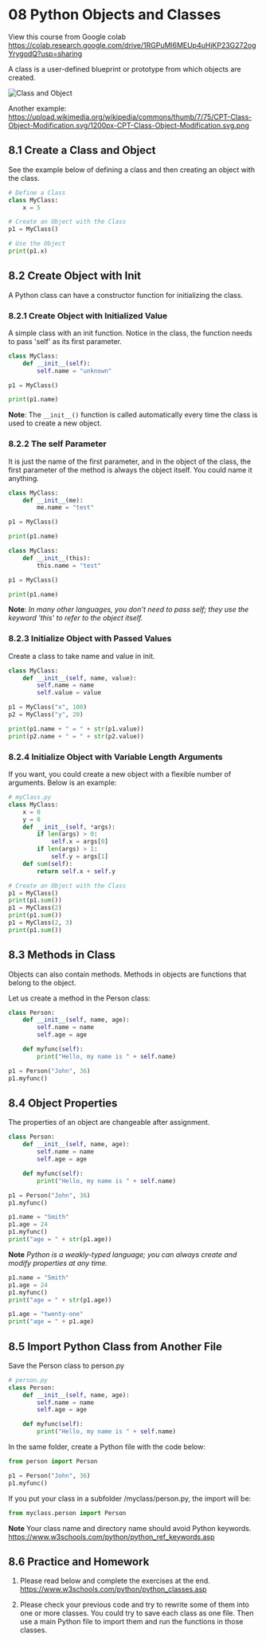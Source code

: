 # 08 Python Objects and Classes

View this course from Google colab <https://colab.research.google.com/drive/1RGPuMl6MEUp4uHjKP23G272ogYrygodQ?usp=sharing>

A class is a user-defined blueprint or prototype from which objects are created.

![Class and Object](./Class-cookieCutter.jpg)

Another example: <https://upload.wikimedia.org/wikipedia/commons/thumb/7/75/CPT-Class-Object-Modification.svg/1200px-CPT-Class-Object-Modification.svg.png>

## 8.1 Create a Class and Object

See the example below of defining a class and then creating an object with the class.

```python
# Define a Class
class MyClass:
    x = 5

# Create an Object with the Class
p1 = MyClass()

# Use the Object
print(p1.x)
```

## 8.2 Create Object with Init

A Python class can have a constructor function for initializing the class.

### 8.2.1 Create Object with Initialized Value

A simple class with an init function.
Notice in the class, the function needs to pass 'self' as its first parameter.

```python
class MyClass:
    def __init__(self):
        self.name = "unknown"

p1 = MyClass()

print(p1.name)
```

**Note**: The `__init__()` function is called automatically every time the class is used to create a new object.

### 8.2.2 The self Parameter

It is just the name of the first parameter, and in the object of the class, the first parameter of the method is always the object itself. You could name it anything.

```python
class MyClass:
    def __init__(me):
        me.name = "test"

p1 = MyClass()

print(p1.name)
```

```python
class MyClass:
    def __init__(this):
        this.name = "test"

p1 = MyClass()

print(p1.name)
```

**Note**:
_In many other languages, you don't need to pass self; they use the keyword 'this' to refer to the object itself._

### 8.2.3 Initialize Object with Passed Values

Create a class to take name and value in init.

```python
class MyClass:
    def __init__(self, name, value):
        self.name = name
        self.value = value

p1 = MyClass("x", 100)
p2 = MyClass("y", 20)

print(p1.name + " = " + str(p1.value))
print(p2.name + " = " + str(p2.value))
```

### 8.2.4 Initialize Object with Variable Length Arguments

If you want, you could create a new object with a flexible number of arguments. Below is an example:

```python
# myClass.py
class MyClass:
    x = 0
    y = 0
    def __init__(self, *args):
        if len(args) > 0:
            self.x = args[0]
        if len(args) > 1:
            self.y = args[1]
    def sum(self):
        return self.x + self.y

# Create an Object with the Class
p1 = MyClass()
print(p1.sum())
p1 = MyClass(2)
print(p1.sum())
p1 = MyClass(2, 3)
print(p1.sum())
```

## 8.3 Methods in Class

Objects can also contain methods. Methods in objects are functions that belong to the object.

Let us create a method in the Person class:

```python
class Person:
    def __init__(self, name, age):
        self.name = name
        self.age = age

    def myfunc(self):
        print("Hello, my name is " + self.name)

p1 = Person("John", 36)
p1.myfunc()
```

## 8.4 Object Properties

The properties of an object are changeable after assignment.

```python
class Person:
    def __init__(self, name, age):
        self.name = name
        self.age = age

    def myfunc(self):
        print("Hello, my name is " + self.name)

p1 = Person("John", 36)
p1.myfunc()

p1.name = "Smith"
p1.age = 24
p1.myfunc()
print("age = " + str(p1.age))
```

**Note**
*Python is a weakly-typed language; you can always create and modify properties at any time.*

```python
p1.name = "Smith"
p1.age = 24
p1.myfunc()
print("age = " + str(p1.age))

p1.age = "twenty-one"
print("age = " + p1.age)
```

## 8.5 Import Python Class from Another File

Save the Person class to person.py

```python
# person.py
class Person:
    def __init__(self, name, age):
        self.name = name
        self.age = age

    def myfunc(self):
        print("Hello, my name is " + self.name)
```

In the same folder, create a Python file with the code below:

```python
from person import Person

p1 = Person("John", 36)
p1.myfunc()
```

If you put your class in a subfolder /myclass/person.py, the import will be:

```python
from myclass.person import Person
```

**Note**
Your class name and directory name should avoid Python keywords.
<https://www.w3schools.com/python/python_ref_keywords.asp>

## 8.6 Practice and Homework

1. Please read below and complete the exercises at the end.
   <https://www.w3schools.com/python/python_classes.asp>

2. Please check your previous code and try to rewrite some of them into one or more classes. You could try to save each class as one file. Then use a main Python file to import them and run the functions in those classes.



